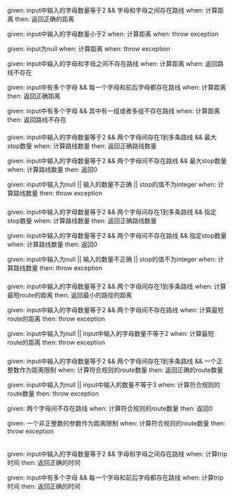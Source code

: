 given:
input中输入的字母数量等于2 && 字母和字母之间存在路线
when:
计算距离
then:
返回正确的距离

given:
input中输入的字母数量小于2
when:
计算距离
when:
throw exception

given:
input为null
when:
计算距离
when:
throw exception

given:
input中输入的字母和字母之间不存在路线
when:
计算距离
when:
返回路线不存在

given:
input中有多个字母 && 每一个字母和前后字母都存在路线
when:
计算距离
then:
返回正确距离

given:
input中有多个字母 && 其中有一组或者多组不存在路线
when:
计算距离
then:
返回路线不存在


####

given:
input中输入的字母数量等于2 && 两个字母间存在1到多条路线 && 最大stop数量
when:
计算路线数量
then:
返回正确路线数量

given:
input中输入的字母数量等于2 && 两个字母间不存在路线 && 最大stop数量
when:
计算路线数量
then:
返回0

given:
input中输入为null || 输入的数量不正确 || stop的值不为integer
when:
计算路线数量
then:
throw exception


###

given:
input中输入的字母数量等于2 && 两个字母间存在1到多条路线 && 指定stop数量
when:
计算路线数量
then:
返回正确路线数量

given:
input中输入的字母数量等于2 && 两个字母间不存在路线 && 指定stop数量
when:
计算路线数量
then:
返回0

given:
input中输入为null || 输入的数量不正确 || stop的值不为integer
when:
计算路线数量
then:
throw exception


###

given:
input中输入的字母数量等于2 && 两个字母间存在1到多条路线
when:
计算最短route的距离
then:
返回最小的路径的距离

given:
input中输入的字母数量等于2 && 两个字母间不存在路线
when:
计算最短route的距离
then:
throw exception

given:
input中输入为null || input中输入的字母数量不等于2
when:
计算最短route的距离
then:
throw exception


### 
given:
input中输入的字母数量等于2 && 两个字母间存在1到多条路线 && 一个正整数作为距离限制
when:
计算符合规则的route数量
then:
返回正确的route数量

given:
input中输入为null || input中输入的数量不等于3
when:
计算符合规则的route数量
then:
throw exception

given:
两个字母间不存在路线
when:
计算符合规则的route数量
then:
返回0

given:
一个非正整数的参数作为距离限制
when:
计算符合规则的route数量
then:
throw exception


######
given:
input中输入的字母数量等于2 && 字母和字母之间存在路线
when:
计算trip时间
then:
返回正确的时间

given:
input中有多个字母 && 每一个字母和前后字母都存在路线
when:
计算trip时间
then:
返回正确的时间